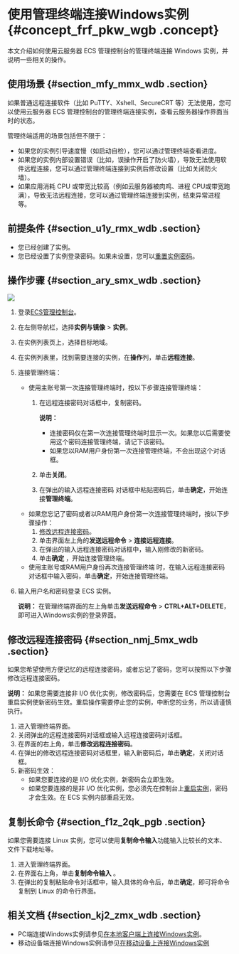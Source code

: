 # 使用管理终端连接Windows实例 {#concept_frf_pkw_wgb .concept}

本文介绍如何使用云服务器 ECS 管理控制台的管理终端连接 Windows 实例，并说明一些相关的操作。

## 使用场景 {#section_mfy_mmx_wdb .section}

如果普通远程连接软件（比如 PuTTY、Xshell、SecureCRT 等）无法使用，您可以使用云服务器 ECS 管理控制台的管理终端连接实例，查看云服务器操作界面当时的状态。

管理终端适用的场景包括但不限于：

-   如果您的实例引导速度慢（如启动自检），您可以通过管理终端查看进度。
-   如果您的实例内部设置错误（比如，误操作开启了防火墙），导致无法使用软件远程连接，您可以通过管理终端连接到实例后修改设置（比如关闭防火墙）。
-   如果应用消耗 CPU 或带宽比较高（例如云服务器被肉鸡、进程 CPU或带宽跑满），导致无法远程连接，您可以通过管理终端连接到实例，结束异常进程等。

## 前提条件 {#section_u1y_rmx_wdb .section}

-   您已经创建了实例。
-   您已经设置了实例登录密码。如果未设置，您可以[重置实例密码](cn.zh-CN/实例/管理实例/重置实例登录密码.md#)。

## 操作步骤 {#section_ary_smx_wdb .section}

![](http://static-aliyun-doc.oss-cn-hangzhou.aliyuncs.com/assets/img/9619/15608134385162_zh-CN.png)

1.  登录[ECS管理控制台](https://ecs.console.aliyun.com)。
2.  在左侧导航栏，选择**实例与镜像** \> **实例**。
3.  在实例列表页上，选择目标地域。
4.  在实例列表里，找到需要连接的实例，在**操作**列，单击**远程连接**。
5.  连接管理终端：
    -   使用主账号第一次连接管理终端时，按以下步骤连接管理终端：
        1.  在远程连接密码对话框中，复制密码。

            **说明：** 

            -   连接密码仅在第一次连接管理终端时显示一次。如果您以后需要使用这个密码连接管理终端，请记下该密码。
            -   如果您以RAM用户身份第一次连接管理终端，不会出现这个对话框。
        2.  单击**关闭**。
        3.  在弹出的输入远程连接密码 对话框中粘贴密码后，单击**确定**，开始连接**管理终端**。
    -   如果您忘记了密码或者以RAM用户身份第一次连接管理终端时，按以下步骤操作：
        1.  [修改远程连接密码](#ol_r41_1nc_ydb)。
        2.  单击界面左上角的**发送远程命令** \> **连接远程连接**。
        3.  在弹出的输入远程连接密码对话框中，输入刚修改的新密码。
        4.  单击**确定** ，开始连接管理终端。
    -   使用主账号或RAM用户身份再次连接管理终端 时，在输入远程连接密码 对话框中输入密码，单击**确定**，开始连接管理终端。
6.  输入用户名和密码登录 ECS 实例。

    **说明：** 在管理终端界面的左上角单击**发送远程命令** \> **CTRL+ALT+DELETE**，即可进入Windows实例的登录界面。


## 修改远程连接密码 {#section_nmj_5mx_wdb .section}

如果您希望使用方便记忆的远程连接密码，或者忘记了密码，您可以按照以下步骤修改远程连接密码。

**说明：** 如果您需要连接非 I/O 优化实例，修改密码后，您需要在 ECS 管理控制台重启实例使新密码生效。重启操作需要停止您的实例，中断您的业务，所以请谨慎执行。

1.  进入管理终端界面。
2.  关闭弹出的远程连接密码对话框或输入远程连接密码对话框。
3.  在界面的右上角，单击**修改远程连接密码**。
4.  在弹出的修改远程连接密码对话框里，输入新密码后，单击**确定**，关闭对话框。
5.  新密码生效：
    -   如果您要连接的是 I/O 优化实例，新密码会立即生效。
    -   如果您要连接的是非 I/O 优化实例，您必须先在控制台上[重启实例](cn.zh-CN/实例/管理实例/重启实例.md#)，密码才会生效。在 ECS 实例内部重启无效。

## 复制长命令 {#section_f1z_2qk_pgb .section}

如果您需要连接 Linux 实例，您可以使用**复制命令输入**功能输入比较长的文本、文件下载地址等。

1.  进入管理终端界面。
2.  在界面右上角，单击**复制命令输入** 。
3.  在弹出的复制粘贴命令对话框中，输入具体的命令后，单击**确定**，即可将命令复制到 Linux 的命令行界面。

## 相关文档 {#section_kj2_zmx_wdb .section}

-   PC端连接Windows实例请参见[在本地客户端上连接Windows实例](cn.zh-CN/实例/连接实例/连接Windows实例/在本地客户端上连接Windows实例.md#)。
-   移动设备端连接Windows实例请参见[在移动设备上连接Windows实例](cn.zh-CN/实例/连接实例/连接Linux实例/在移动设备上连接Linux实例.md#)

